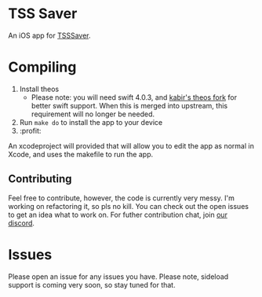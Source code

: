 # TSS Saver

An iOS app for [TSSSaver](https://tsssaver.1conan.com/).

# Compiling 

1. Install theos
    * Please note: you will need swift 4.0.3, and [kabir's theos fork](https://github.com/kabiroberai/theos/tree/better-swift-support) for better swift support. When this is merged into upstream, this requirement will no longer be needed.
2. Run `make do` to install the app to your device
3. :profit:

An xcodeproject will provided that will allow you to edit the app as normal in Xcode, and uses the makefile to run the app.

## Contributing

Feel free to contribute, however, the code is currently very messy. I'm working on refactoring it, so pls no kill. You can check out the open issues to get an idea what to work on. For futher contribution chat, join [our discord](https://discord.gg/4sb8873).

# Issues

Please open an issue for any issues you have. Please note, sideload support is coming very soon, so stay tuned for that.
